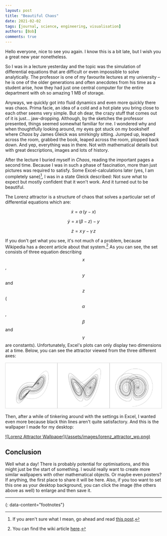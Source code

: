 ```yaml
---
layout: post
title: "Beautiful Chaos"
date: 2021-02-02
tags: [journal, science, engineering, visualisation]
authors: [Bob]
comments: true
---
```


Hello everyone,
nice to see you again.
I know this is a bit late, but I wish you a great new year nonetheless.

So I was in a lecture yesterday and the topic was the simulation of differential equations that are difficult or even impossible to solve analytically.
The professor is one of my favourite lectures at my university – he is one of the older generations and often anecdotes from his time as a student arise, how they had just one central computer for the entire department with oh so amazing 1 MB of storage.

Anyways, we quickly got into fluid dynamics and even more quickly there was chaos.
Prima facie, an idea of a cold and a hot plate you bring close to each other seems very simple.
But oh dear, the crazy stuff that comes out of it is just… jaw-dropping.
Although, by the sketches the professor presented, things seemed somewhat familiar for me.
I wondered why and when thoughtfully looking around, my eyes got stuck on my bookshelf where *Chaos* by James Gleick was smirkingly sitting.
Jumped up, leaped across the room, grabbed the book, leaped across the room, plopped back down.
And yep, everything was in there.
Not with mathematical details but with great descriptions, images and lots of history.

After the lecture I buried myself in *Chaos*, reading the important pages a second time.
Because I was in such a phase of fascination, more than just pictures was required to satisfy.
Some Excel-calculations later (yes, I am completely sane)[^excel], I was in a state Gleick described:
Not sure what to expect but mostly confident that it won't work.
And it turned out to be beautiful.

The Lorenz attractor is a structure of chaos that solves a particular set of differential equations which are:

$$\dot{x} = \alpha\, (y - x)$$

$$\dot{y} = x\, (\beta - z) - y$$

$$\dot{z} = x\, y - \gamma\, z$$

If you don't get what you see, it's not much of a problem, because Wikipedia has a decent article about that system.[^wiki]
As you can see, the set consists of three equation describing $$x$$, $$y$$ and $$z$$ ($$\alpha$$, $$\beta$$ and $$\gamma$$ are constants).
Unfortunately, Excel's plots can only display two dimensions at a time.
Below, you can see the attractor viewed from the three different axes:

<p style="display:flex">
<a href="/assets/images/lorenz+z.svg" target="_blank"  style="flex:30%;width:30%"><img src="/assets/images/lorenz+z.svg"></a>
<a href="/assets/images/lorenz+y.svg" target="_blank"  style="flex:30%;width:30%"><img src="/assets/images/lorenz+y.svg"></a>
<a href="/assets/images/lorenz+x.svg" target="_blank"  style="flex:30%;width:30%"><img src="/assets/images/lorenz+x.svg"></a>
</p>

Then, after a while of tinkering around with the settings in Excel, I wanted even more because black thin lines aren't quite satisfactory. And this is the wallpaper I made for my desktop:

<a href="/assets/images/lorenz_attractor_wp.png" target="_blank">
![Lorenz Attractor Wallpaper](/assets/images/lorenz_attractor_wp.png)
</a>

## Conclusion
Well what a day!
There is probably potential for optimisations, and this might just be the start of something.
I would really want to create more similar wallpapers with other mathematical objects.
Or maybe even posters?
If anything, the first place to share it will be here.
Also, if you too want to set this one as your desktop background, you can click the image (the others above as well) to enlarge and then save it.

---
{: data-content="footnotes"}

[^excel]: If you aren't sure what I mean, go ahead and read [this post](../excel-equivalent-stress).

[^wiki]: You can find the wiki article [here](https://en.wikipedia.org/wiki/Lorenz_system).
